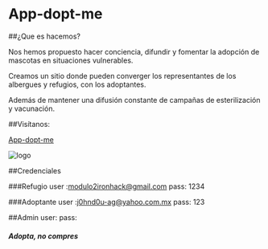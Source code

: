 # App-dopt-me

##¿Que es hacemos?

Nos hemos propuesto hacer conciencia, difundir y fomentar la adopción de mascotas en situaciones vulnerables.

Creamos un sitio donde pueden converger los representantes de los albergues y refugios, con los adoptantes.

Además de mantener una difusión constante de campañas de esterilización y vacunación.

##Visítanos:

[App-dopt-me](http://)


![logo](https://i.ibb.co/9cty8Dd/App-Dopt-Me-sm.png)


##Credenciales

###Refugio
user :modulo2ironhack@gmail.com
pass: 1234

###Adoptante
user :j0hnd0u-ag@yahoo.com.mx
pass: 123

##Admin
user:
pass:

##### Adopta, no compres
